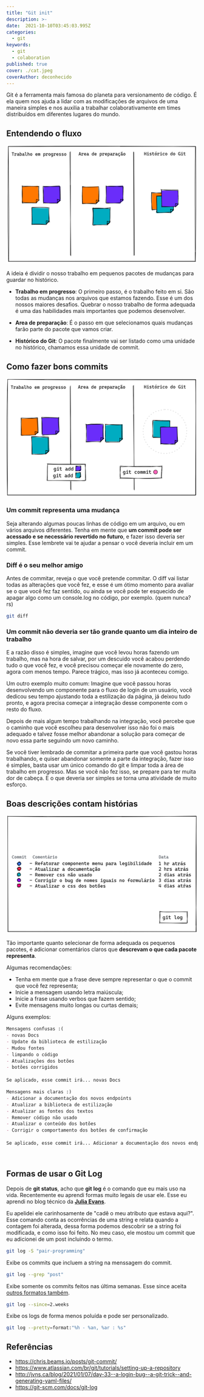 ```yaml
---
title: "Git init"
description: >-
date:  2021-10-10T03:45:03.995Z
categories:
  - git
keywords:
  - git
  - colaboration
published: true
cover: ./cat.jpeg
coverAuthor: deconhecido
---
```


Git é a ferramenta mais famosa do planeta para versionamento de código. É ela quem nos ajuda a lidar com as modificações de arquivos de uma maneira simples e nos auxilia a trabalhar colaborativamente em times distribuídos em diferentes lugares do mundo.

## Entendendo o fluxo
![imagem](./01.png)

A ideia é dividir o nosso trabalho em pequenos pacotes de mudanças para guardar no histórico.

-  **Trabalho em progresso**: O primeiro passo, é o trabalho feito em si. São todas as mudanças nos arquivos que estamos fazendo. Esse é um dos nossos maiores desafios. Quebrar o nosso trabalho de forma adequada é uma das habilidades mais importantes que podemos desenvolver.

- **Area de preparação**: É o passo em que selecionamos quais mudanças farão parte do pacote que vamos criar.

- **Histórico do Git**: O pacote finalmente vai ser listado como uma unidade no histórico, chamamos essa unidade de commit.

## Como fazer bons commits

![imagem](./02.png)

### Um commit representa uma mudança

Seja alterando algumas poucas linhas de código em um arquivo, ou em vários arquivos diferentes. Tenha em mente que **um commit pode ser acessado e se necessário revertido no futuro**, e fazer isso deveria ser simples. Esse lembrete vai te ajudar a pensar o você deveria incluir em um commit.

### Diff é o seu melhor amigo

Antes de commitar, reveja o que você pretende commitar. O diff vai listar todas as alterações que você fez, e esse é um ótimo momento para avaliar se o que você fez faz sentido, ou ainda se você pode ter esquecido de apagar algo como um console.log no código, por exemplo. (quem nunca? rs)

```bash
git diff
```

### Um commit não deveria ser tão grande quanto um dia inteiro de trabalho

E a razão disso é simples, imagine que você levou horas fazendo um trabalho, mas na hora de salvar, por um descuido você acabou perdendo tudo o que você fez, e você precisou começar ele novamente do zero, agora com menos tempo. Parece trágico, mas isso já aconteceu comigo.

Um outro exemplo muito comum: Imagine que você passou horas desenvolvendo um componente para o fluxo de login de um usuário, você dedicou seu tempo ajustando toda a estilização da página, já deixou tudo pronto, e agora precisa começar a integração desse componente com o resto do fluxo. 

Depois de mais algum tempo trabalhando na integração, você percebe que o caminho que você escolheu para desenvolver isso não foi o mais adequado e talvez fosse melhor abandonar a solução para começar de novo essa parte seguindo um novo caminho.

Se você tiver lembrado de commitar a primeira parte que você gastou horas trabalhando, e quiser abandonar somente a parte da integração, fazer isso é simples, basta usar um único comando do git e limpar toda a área de trabalho em progresso. Mas se você não fez isso, se prepare para ter muita dor de cabeça. E o que deveria ser simples se torna uma atividade de muito esforço.

## Boas descrições contam histórias

![imagem](./03-1.png)

Tão importante quanto selecionar de forma adequada os pequenos pacotes, é adicionar comentários claros que <strong>descrevam o que cada pacote representa</strong>.

Algumas recomendações:


- Tenha em mente que a frase deve sempre representar o que o commit que você fez representa;
- Inicie a mensagem usando letra maiúscula;
- Inicie a frase usando verbos que fazem sentido;
- Evite mensagens muito longas ou curtas demais;

Alguns exemplos:
```md
Mensagens confusas :(
- novas Docs
- Update da biblioteca de estilização
- Mudou fontes
- limpando o código
- Atualizações dos botões
- botões corrigidos

Se aplicado, esse commit irá... novas Docs
```

```md
Mensagens mais claras :)
- Adicionar a documentação dos novos endpoints
- Atualizar a biblioteca de estilização
- Atualizar as fontes dos textos
- Remover código não usado
- Atualizar o conteúdo dos botões
- Corrigir o comportamento dos botões de confirmação

Se aplicado, esse commit irá... Adicionar a documentação dos novos endpoints
```

<br>

## Formas de usar o Git Log

Depois de **git status**, acho que **git log** é o comando que eu mais uso na vida. Recentemente eu aprendi formas muito legais de usar ele. Esse eu aprendi no blog técnico da **[Julia Evans](http://jvns.ca/blog/2021/01/07/day-33--a-login-bug--a-git-trick--and-generating-yaml-files/)**. 

Eu apelidei ele carinhosamente de "cadê o meu atributo que estava aqui?". Esse comando conta as ocorrências de uma string e relata quando a contagem foi alterada, dessa forma podemos descobrir se a string foi modificada, e como isso foi feito. No meu caso, ele mostou um commit que eu adicionei de um post incluindo o termo.

```bash
git log -S "pair-programming"
```

Exibe os commits que incluem a string na menssagem do commit.

```bash
git log --grep "post"
```

Exibe somente os commits feitos nas última semanas. Esse since aceita [outros formatos também](https://git-scm.com/book/en/v2/Git-Basics-Viewing-the-Commit-History).

```bash
git log --since=2.weeks
```

Exibe os logs de forma menos poluída e pode ser personalizado.

```bash
git log --pretty=format:"%h - %an, %ar : %s"
```


## Referências
- https://chris.beams.io/posts/git-commit/
- https://www.atlassian.com/br/git/tutorials/setting-up-a-repository
- http://jvns.ca/blog/2021/01/07/day-33--a-login-bug--a-git-trick--and-generating-yaml-files/
- https://git-scm.com/docs/git-log